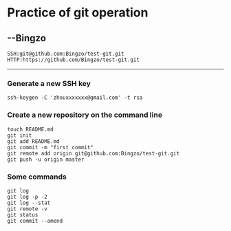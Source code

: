 Practice of git operation
==================================
  --Bingzo
----------------------------------
    SSH:git@github.com:Bingzo/test-git.git
    HTTP:https://github.com/Bingzo/test-git.git
----------------------------------

### Generate a new SSH key
    ssh-keygen -C 'zhouxxxxxxx@gmail.com' -t rsa 

### Create a new repository on the command line
    touch README.md
    git init
    git add README.md
    git commit -m "first commit"
    git remote add origin git@github.com:Bingzo/test-git.git
    git push -u origin master
### Some commands
    git log
    git log -p -2
    git log --stat
    git remote -v
    git status
    git commit --amend
